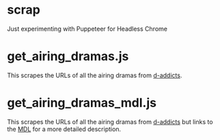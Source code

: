 # scrap
Just experimenting with Puppeteer for Headless Chrome

# get_airing_dramas.js
This scrapes the URLs of all the airing dramas from [d-addicts](https://wiki.d-addicts.com/List_of_Dramas_aired_in_Korea_by_Network_in_2018).

# get_airing_dramas_mdl.js
This scrapes the URLs of all the airing dramas from [d-addicts](https://wiki.d-addicts.com/List_of_Dramas_aired_in_Korea_by_Network_in_2018) but links to the [MDL](https://mydramalist.com/) for a more detailed description.
